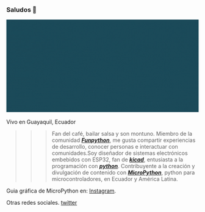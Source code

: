 ### Saludos 👋

![Gif, joselaica ](https://github.com/jlaica/jlaica/blob/main/joselaica.gif)

Vivo en Guayaquil, Ecuador

>>> Fan del café, bailar salsa y son montuno. Miembro de la comunidad [***Funpython***](https://funpython.org/), me gusta compartir experiencias de desarrollo, conocer personas e interactuar con comunidades.Soy diseñador de sistemas electrónicos embebidos con ESP32, fan de [***kicad***](https://www.kicad.org/), entusiasta a la programación con [***python***](https://www.python.org/). Contribuyente a la creación y divulgación de contenido con [***MicroPython***](http://micropython.org/), python para microcontroladores, en Ecuador y América Latina.

Guia gráfica de MicroPython en: [Instagram](https://www.instagram.com/joselaica.code.pcb/).

Otras redes sociales.
[twitter](https://twitter.com/joselaica)
